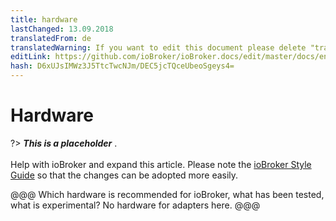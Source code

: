 ```yaml
---
title: hardware
lastChanged: 13.09.2018
translatedFrom: de
translatedWarning: If you want to edit this document please delete "translatedFrom" field, elsewise this document will be translated automatically again
editLink: https://github.com/ioBroker/ioBroker.docs/edit/master/docs/en/install/hardware.md
hash: D6xUJsIMWz3J5TtcTwcNJm/DEC5jcTQceUbeoSgeys4=
---
```

# Hardware
?> ***This is a placeholder*** .<br><br> Help with ioBroker and expand this article. Please note the [ioBroker Style Guide](https://www.iobroker.net/#de/documentation/community/styleguidedoc.md) so that the changes can be adopted more easily.

@@@ Which hardware is recommended for ioBroker, what has been tested, what is experimental? No hardware for adapters here. @@@